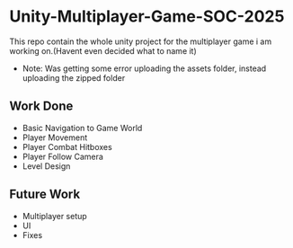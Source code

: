# Unity-Multiplayer-Game-SOC-2025

This repo contain the whole unity project for the multiplayer game i am working on.(Havent even decided what to name it)

-   Note: Was getting some error uploading the assets folder, instead uploading the zipped folder

## Work Done

-   Basic Navigation to Game World
-   Player Movement
-   Player Combat Hitboxes
-   Player Follow Camera
-   Level Design

## Future Work

-   Multiplayer setup
-   UI
-   Fixes
